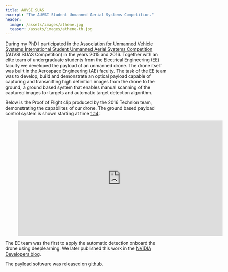 ```yaml
---
title: AUVSI SUAS
excerpt: "The AUVSI Student Unmanned Aerial Systems Competition."
header:
  image: /assets/images/athene.jpg
  teaser: /assets/images/athene-th.jpg
---
```


During my PhD I participated in the [Association for Unmanned Vehicle Systems International
Student Unmanned Aerial Systems Competition](http://www.auvsi-suas.org/)
(AUVSI SUAS Competition) in the years 2015 and 2016. Together with an elite team of undergraduate students from the
Electrical Engineering (EE) faculty we developed the payload of an unmanned drone. The drone itself was built in the Aerospace Engineering
(AE) faculty. The task of the EE team was to develop, build and demonstrate an optical payload capable of capturing and
transmitting high definition images from the drone to the ground, a ground based system that enables manual scanning of
the captured images for targets and automatic target detection algorithm.

Below is the Proof of Flight clip produced by the 2016 Technion team, demonstrating the capabilites of our drone. The
ground based payload control system is shown starting at time [1:14](https://youtu.be/iZ-sBZqr0KQ?t=74):

<figure>
<iframe width="640" height="360" src="https://www.youtube-nocookie.com/embed/iZ-sBZqr0KQ?controls=0&amp;showinfo=0" frameborder="0" allowfullscreen></iframe>
</figure>

The EE team was the first to apply the automatic detection onboard the drone using deeplearning. We later published this
work in the [NVIDIA Developers blog](https://devblogs.nvidia.com/deep-learning-in-aerial-systems-jetson/).

The payload software was released on [github](https://github.com/amitibo/AUVSI-TAS-System).
